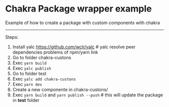 # **Chakra Package wrapper example**

Example of how to create a package with custom components with chakra

---

Steps:

1. Install yalc https://github.com/wclr/yalc # yalc resolve peer dependencies problems of npm/yarn link
1. Go to folder chakra-custons
1. Exec `yarn build`
1. Exec `yalc publish`
1. Go to folder test
1. Exec `yalc add chakra-custons`
1. Exec `yarn dev`
1. Create a new componente in chakra-custons/
1. Exec `yarn build` and `yarn publish --push` # this will update the package in **test** folder
